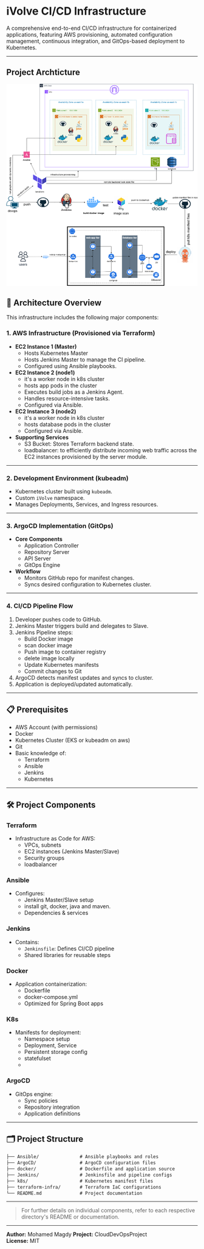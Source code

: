 # iVolve CI/CD Infrastructure

A comprehensive end-to-end CI/CD infrastructure for containerized applications, featuring AWS provisioning, automated configuration management, continuous integration, and GitOps-based deployment to Kubernetes.

---
## Project Archticture
![](https://github.com/Mohamedmagdy220/-CloudDevOpsProject/blob/main/flow3.png)


## 🚀 Architecture Overview
This infrastructure includes the following major components:

### 1. AWS Infrastructure (Provisioned via Terraform)
- **EC2 Instance 1 (Master)**
  - Hosts Kubernetes Master
  - Hosts Jenkins Master to manage the CI pipeline.
  - Configured using Ansible playbooks.
- **EC2 Instance 2 (node1)**
  - it's a worker node in k8s cluster
  - hosts app pods in the cluster
  - Executes build jobs as a Jenkins Agent.
  - Handles resource-intensive tasks.
  - Configured via Ansible.
- **EC2 Instance 3 (node2)**  
  - it's a worker node in k8s cluster
  - hosts database pods in the cluster
  - Configured via Ansible.  
- **Supporting Services**
  - S3 Bucket: Stores Terraform backend state.
  - loadbalancer: to efficiently distribute incoming web traffic across the EC2 instances provisioned by the server module.
---
### 2. Development Environment (kubeadm)
- Kubernetes cluster built using `kubeadm`.
- Custom `iVolve` namespace.
- Manages Deployments, Services, and Ingress resources.
---
### 3. ArgoCD Implementation (GitOps)
- **Core Components**
  - Application Controller
  - Repository Server
  - API Server
  - GitOps Engine
- **Workflow**
  - Monitors GitHub repo for manifest changes.
  - Syncs desired configuration to Kubernetes cluster.
---
### 4. CI/CD Pipeline Flow
1. Developer pushes code to GitHub.
2. Jenkins Master triggers build and delegates to Slave.
3. Jenkins Pipeline steps:
   - Build Docker image
   - scan docker image
   - Push image to container registry
   - delete image locally
   - Update Kubernetes manifests
   - Commit changes to Git
4. ArgoCD detects manifest updates and syncs to cluster.
5. Application is deployed/updated automatically.


---

## 📋 Prerequisites
- AWS Account (with permissions)
- Docker
- Kubernetes Cluster (EKS or kubeadm on aws)
- Git
- Basic knowledge of:
  - Terraform
  - Ansible
  - Jenkins
  - Kubernetes

---


## 🛠️ Project Components

### Terraform
- Infrastructure as Code for AWS:
  - VPCs, subnets
  - EC2 instances (Jenkins Master/Slave)
  - Security groups
  - loadbalancer


### Ansible
- Configures:
  - Jenkins Master/Slave setup
  - install git, docker, java and maven.
  - Dependencies & services


### Jenkins
- Contains:
  - `Jenkinsfile`: Defines CI/CD pipeline
  - Shared libraries for reusable steps

### Docker
- Application containerization:
  - Dockerfile
  - docker-compose.yml
  - Optimized for Spring Boot apps

### K8s
- Manifests for deployment:
  - Namespace setup
  - Deployment, Service
  - Persistent storage config
  - statefulset 
  - 

### ArgoCD
- GitOps engine:
  - Sync policies
  - Repository integration
  - Application definitions

---

## 🗂️ Project Structure
```
├── Ansible/               # Ansible playbooks and roles
├── ArgoCD/                # ArgoCD configuration files
├── docker/                # Dockerfile and application source
├── Jenkins/               # Jenkinsfile and pipeline configs
├── k8s/                   # Kubernetes manifest files
├── terraform-infra/       # Terraform IaC configurations
└── README.md              # Project documentation
```

---

> For further details on individual components, refer to each respective directory's README or documentation.

---



**Author:** Mohamed Magdy 
**Project:** CloudDevOpsProject  
**License:** MIT
